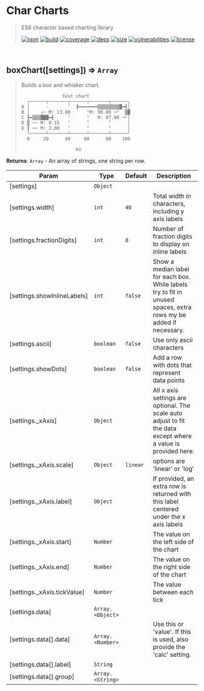 # Char Charts

> ES6 character based charting library
>
> [![npm][npm]][npm-url]
[![build][build]][build-url]
[![coverage][coverage]][coverage-url]
[![deps][deps]][deps-url]
[![size][size]][size-url]
[![vulnerabilities][vulnerabilities]][vulnerabilities-url]
[![license][license]][license-url]


<br><a name="boxChart"></a>

## boxChart([settings]) ⇒ <code>Array</code>
> Builds a box and whisker chart.> > ```text>                Test chart>   ╭──────┬───────┬──────┬───────┬──────╮> A │      ·       ╵  ┣━━━━━━━▒▒▒▒▒▒▒▒▓━┫│> B │    ╭─ M: 13.00      ╵M: 90.00 ─╯  ▒▓> C ┣━▒▒▒▓▓▓━┫     ╵      ╵   M: 97.00 ─╯│> D ▒ ── M: 0.15   ╵      ╵       ╵      │> E ┃ ── M: 2.00   ╵      ╵       ╵      │>   ╰──────┴───────┴──────┴───────┴──────╯>   0     20      40     60      80    100> 
>                     Hz> ```

**Returns**: <code>Array</code> - An array of strings, one string per row.  

| Param | Type | Default | Description |
| --- | --- | --- | --- |
| [settings] | <code>Object</code> |  |  |
| [settings.width] | <code>int</code> | <code>40</code> | Total width in characters, including y axis labels |
| [settings.fractionDigits] | <code>int</code> | <code>0</code> | Number of fraction digits to display on inline labels |
| [settings.showInlineLabels] | <code>int</code> | <code>false</code> | Show a median label for each box. While labels try to fit in unused spaces, extra rows my be added if necessary. |
| [settings.ascii] | <code>boolean</code> | <code>false</code> | Use only ascii characters |
| [settings.showDots] | <code>boolean</code> | <code>false</code> | Add a row with dots that represent data points |
| [settings._xAxis] | <code>Object</code> |  | All x axis settings are optional. The scale auto adjust to fit the data except where a value is provided here. |
| [settings._xAxis.scale] | <code>Object</code> | <code>linear</code> | options are 'linear' or 'log' |
| [settings._xAxis.label] | <code>Object</code> |  | If provided, an extra row is returned with this label centered under the x axis labels |
| [settings._xAxis.start] | <code>Number</code> |  | The value on the left side of the chart |
| [settings._xAxis.end] | <code>Number</code> |  | The value on the right side of the chart |
| [settings._xAxis.tickValue] | <code>Number</code> |  | The value between each tick |
| [settings.data] | <code>Array.&lt;Object&gt;</code> |  |  |
| [settings.data[].data] | <code>Array.&lt;Number&gt;</code> |  | Use this or 'value'. If this is used, also provide the 'calc' setting. |
| [settings.data[].label] | <code>String</code> |  |  |
| [settings.data[].group] | <code>Array.&lt;String&gt;</code> |  |  |


[npm]: https://img.shields.io/npm/v/char-charts.svg
[npm-url]: https://npmjs.com/package/char-charts
[build]: https://travis-ci.org/DarrenPaulWright/char-charts.svg?branch&#x3D;master
[build-url]: https://travis-ci.org/DarrenPaulWright/char-charts
[coverage]: https://coveralls.io/repos/github/DarrenPaulWright/char-charts/badge.svg?branch&#x3D;master
[coverage-url]: https://coveralls.io/github/DarrenPaulWright/char-charts?branch&#x3D;master
[deps]: https://david-dm.org/darrenpaulwright/char-charts.svg
[deps-url]: https://david-dm.org/darrenpaulwright/char-charts
[size]: https://packagephobia.now.sh/badge?p&#x3D;char-charts
[size-url]: https://packagephobia.now.sh/result?p&#x3D;char-charts
[vulnerabilities]: https://snyk.io/test/github/DarrenPaulWright/char-charts/badge.svg?targetFile&#x3D;package.json
[vulnerabilities-url]: https://snyk.io/test/github/DarrenPaulWright/char-charts?targetFile&#x3D;package.json
[license]: https://img.shields.io/github/license/DarrenPaulWright/char-charts.svg
[license-url]: https://npmjs.com/package/char-charts/LICENSE.md
